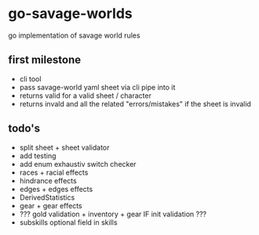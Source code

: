# go-savage-worlds
go implementation of savage world rules

## first milestone
- cli tool
- pass savage-world yaml sheet via cli pipe into it
- returns valid for a valid sheet / character
- returns invald and all the related "errors/mistakes" if the sheet is invalid

## todo's
- split sheet + sheet validator 
- add testing
- add enum exhaustiv switch checker
- races + racial effects
- hindrance effects
- edges + edges effects
- DerivedStatistics
- gear + gear effects
- ??? gold validation + inventory + gear IF init validation ???
- subskills optional field in skills
